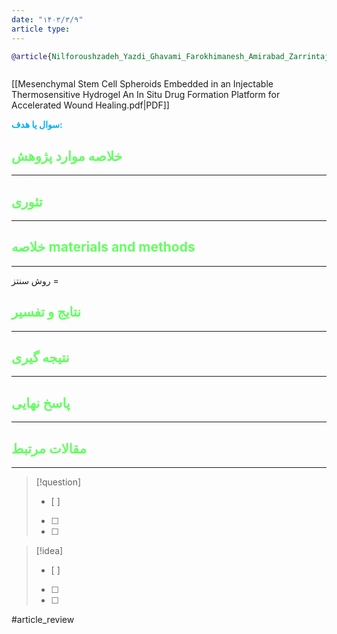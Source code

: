 ```yaml
---
date: "۱۴۰۳/۳/۹"
article type:
---
```


```bibtex
@article{Nilforoushzadeh_Yazdi_Ghavami_Farokhimanesh_Amirabad_Zarrintaj_Saeb_Hamblin_Zare_Mozafari_2020, title={Mesenchymal stem cell spheroids embedded in an injectable thermosensitive hydrogel: an in situ drug formation platform for accelerated wound healing}, volume={6}, url={https://pubs.acs.org/doi/10.1021/acsbiomaterials.0c00988}, DOI={[10.1021/acsbiomaterials.0c00988](https://doi.org/10.1021/acsbiomaterials.0c00988)}, number={9}, journal={ACS Biomaterials Science & Engineering}, author={Nilforoushzadeh, Mohammad Ali and Yazdi, Mohsen Khodadadi and Ghavami, Shaghayegh Baradaran and Farokhimanesh, Samila and Amirabad, Leila Mohammadi and Zarrintaj, Payam and Saeb, Mohammad Reza and Hamblin, Michael R. and Zare, Mehrak and Mozafari, Masoud}, year={2020}, month=aug, pages={5096–5109} }



```

[[Mesenchymal Stem Cell Spheroids Embedded in an Injectable Thermosensitive Hydrogel An In Situ Drug Formation Platform for Accelerated Wound Healing.pdf|PDF]]

**<span style="color:#00b0f0">سوال یا هدف:</span>**



## <span style="color:#64ff61">خلاصه موارد پژوهش</span>
---

## <span style="color:#64ff61">تئوری</span>
---



## <span style="color:#64ff61">خلاصه materials and methods</span>
---

روش سنتز = 



## <span style="color:#64ff61"> نتایج و تفسیر</span>
---



## <span style="color:#64ff61">نتیجه گیری</span>
---



## <span style="color:#64ff61">پاسخ نهایی</span>
---




## <span style="color:#64ff61">مقالات مرتبط</span>
---





> [!question] 
>- [ ] 
>- [ ]  
>- [ ] 


> [!idea] 
> - [ ] 
>- [ ] 
>- [ ] 



#article_review
